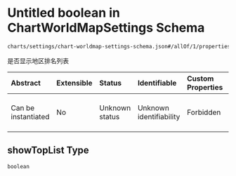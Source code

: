 # Untitled boolean in ChartWorldMapSettings Schema

```txt
charts/settings/chart-worldmap-settings-schema.json#/allOf/1/properties/showTopList
```

是否显示地区排名列表

| Abstract            | Extensible | Status         | Identifiable            | Custom Properties | Additional Properties | Access Restrictions | Defined In                                                                                                                 |
| :------------------ | :--------- | :------------- | :---------------------- | :---------------- | :-------------------- | :------------------ | :------------------------------------------------------------------------------------------------------------------------- |
| Can be instantiated | No         | Unknown status | Unknown identifiability | Forbidden         | Allowed               | none                | [chart-worldmap-settings-schema.json\*](../out/charts/settings/chart-worldmap-settings-schema.json "open original schema") |

## showTopList Type

`boolean`
